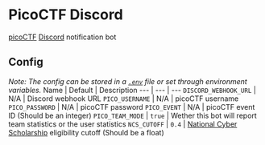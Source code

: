 # PicoCTF Discord
[picoCTF](https://picoctf.org) [Discord](https://discord.com) notification bot

## Config
*Note: The config can be stored in a [`.env`](https://github.com/motdotla/dotenv#usage) file or set through environment variables.*
Name | Default | Description
--- | --- | ---
`DISCORD_WEBHOOK_URL` | N/A | Discord webhook URL
`PICO_USERNAME` | N/A | picoCTF username
`PICO_PASSWORD` | N/A | picoCTF password
`PICO_EVENT` | N/A | picoCTF event ID (Should be an integer)
`PICO_TEAM_MODE` | `true` | Wether this bot will report team statistics or the user statistics
`NCS_CUTOFF` | `0.4` | [National Cyber Scholarship](https://www.nationalcyberscholarship.org) eligibility cutoff (Should be a float)